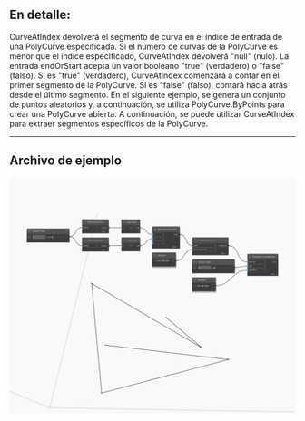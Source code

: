 ## En detalle:
CurveAtIndex devolverá el segmento de curva en el índice de entrada de una PolyCurve especificada. Si el número de curvas de la PolyCurve es menor que el índice especificado, CurveAtIndex devolverá "null" (nulo). La entrada endOrStart acepta un valor booleano "true" (verdadero) o "false" (falso). Si es "true" (verdadero), CurveAtIndex comenzará a contar en el primer segmento de la PolyCurve. Si es "false" (falso), contará hacia atrás desde el último segmento. En el siguiente ejemplo, se genera un conjunto de puntos aleatorios y, a continuación, se utiliza PolyCurve.ByPoints para crear una PolyCurve abierta. A continuación, se puede utilizar CurveAtIndex para extraer segmentos específicos de la PolyCurve.
___
## Archivo de ejemplo

![CurveAtIndex](./Autodesk.DesignScript.Geometry.PolyCurve.CurveAtIndex_img.jpg)

